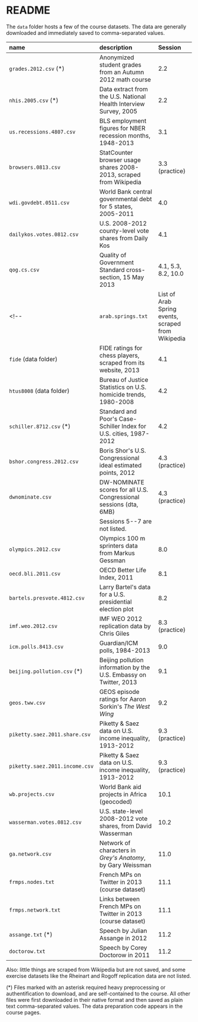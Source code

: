 # README

The `data` folder hosts a few of the course datasets. The data are generally downloaded and immediately saved to comma-separated values.

| name                        | description                                                        | Session |
|:----------------------------|:-------------------------------------------------------------------|:--------|
| `grades.2012.csv` (*)       | Anonymized student grades from an Autumn 2012 math course          | 2.2 |
| `nhis.2005.csv` (*)         | Data extract from the U.S. National Health Interview Survey, 2005  | 2.2 |
| `us.recessions.4807.csv`    | BLS employment figures for NBER recession months, 1948-2013        | 3.1 |
| `browsers.0813.csv`         | StatCounter browser usage shares 2008-2013, scraped from Wikipedia | 3.3 (practice) |
| `wdi.govdebt.0511.csv`      | World Bank central governmental debt for 5 states, 2005-2011       | 4.0 |
| `dailykos.votes.0812.csv`   | U.S. 2008-2012 county-level vote shares from Daily Kos             | 4.1 |
| `qog.cs.csv`                | Quality of Government Standard cross-section, 15 May 2013          | 4.1, 5.3, 8.2, 10.0 |
<!-- | `arab.springs.txt`          | List of Arab Spring events, scraped from Wikipedia                 | 4.1 | -->
| `fide` (data folder)        | FIDE ratings for chess players, scraped from its website, 2013     | 4.1 |
| `htus8008` (data folder)    | Bureau of Justice Statistics on U.S. homicide trends, 1980-2008    | 4.2 |
| `schiller.8712.csv` (*)     | Standard and Poor's Case-Schiller Index for U.S. cities, 1987-2012 | 4.2 |
| `bshor.congress.2012.csv`   | Boris Shor's U.S. Congressional ideal estimated points, 2012       | 4.3 (practice) |
| `dwnominate.csv`            | DW-NOMINATE scores for all U.S. Congressional sessions (dta, 6MB)  | 4.3 (practice) |
| | Sessions 5--7 are not listed. | |
| `olympics.2012.csv`         | Olympics 100 m sprinters data from Markus Gessman                  | 8.0 |
| `oecd.bli.2011.csv`         | OECD Better Life Index, 2011                                       | 8.1 |
| `bartels.presvote.4812.csv` | Larry Bartel's data for a U.S. presidential election plot          | 8.2 |
| `imf.weo.2012.csv`          | IMF WEO 2012 replication data by Chris Giles                       | 8.3 (practice) |
| `icm.polls.8413.csv`        | Guardian/ICM polls, 1984-2013                                      | 9.0 |
| `beijing.pollution.csv` (*) | Beijing pollution information by the U.S. Embassy on Twitter, 2013 | 9.1 |
| `geos.tww.csv`              | GEOS episode ratings for Aaron Sorkin's _The West Wing_            | 9.2 |
| `piketty.saez.2011.share.csv`  | Piketty & Saez data on U.S. income inequality, 1913-2012        | 9.3 (practice) |
| `piketty.saez.2011.income.csv` | Piketty & Saez data on U.S. income inequality, 1913-2012        | 9.3 (practice) |
| `wb.projects.csv`           | World Bank aid projects in Africa (geocoded)                       | 10.1 |
| `wasserman.votes.0812.csv`  | U.S. state-level 2008-2012 vote shares, from David Wasserman       | 10.2 |
| `ga.network.csv`            | Network of characters in _Grey's Anatomy_, by Gary Weissman        | 11.0 |
| `frmps.nodes.txt`           | French MPs on Twitter in 2013 (course dataset)                     | 11.1 |
| `frmps.network.txt`         | Links between French MPs on Twitter in 2013 (course dataset)       | 11.1 |
| `assange.txt` (*)           | Speech by Julian Assange in 2012                                   | 11.2 |
| `doctorow.txt`              | Speech by Corey Doctorow in 2011                                   | 11.2 |

Also: little things are scraped from Wikipedia but are not saved, and some exercise datasets like the Rheinart and Rogoff replication data are not listed.

(*) Files marked with an asterisk required heavy preprocessing or authentification to download, and are self-contained to the course. All other files were first downloaded in their native format and then saved as plain text comma-separated values. The data preparation code appears in the course pages.
